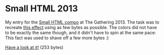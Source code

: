 Small HTML 2013
==============
My entry for the [Small HTML compo](http://www.gathering.org/tg13/no/creative/competition-rules/small-html/) 
at The Gathering 2013. The task was to recreate 
[this effect](http://www.gathering.org/tg13/files/content/creativia/small.html) using as few bytes as possible.
The colors did not have to be exactly the same though, and it didn't have to spin at the same pace: 
This fact was used to shave off a few more bytes :)

[Have a look at it!](http://haeric.github.com/small-html-2013/entry_minified.html) (253 bytes)
